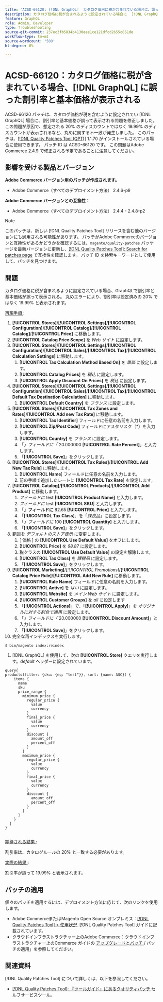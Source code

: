 ```yaml
---
title: 'ACSD-66120: [!DNL GraphQL]  カタログ価格に税が含まれている場合に、誤った割引率と基本価格が表示される'
description: カタログ価格に税が含まれるように設定されている場合に  [!DNL GraphQL]  誤って割引率と基本価格が表示されるAdobe Commerceの問題を修正するために、ACSD-66120 パッチを適用してください。 この問題が原因で、想定される 20% のディスカウントではなく 19.99% のディスカウントが表示されるなど、丸めに関する不一致が発生しました。
feature: GraphQL
role: Admin, Developer
type: Troubleshooting
source-git-commit: 237ec3fb5834b4130eee1ce121dfcd2655c851de
workflow-type: tm+mt
source-wordcount: '500'
ht-degree: 0%

---
```



# ACSD-66120：カタログ価格に税が含まれている場合、[!DNL GraphQL] に誤った割引率と基本価格が表示される

ACSD-66120 パッチは、カタログ価格が税を含むように設定されてい [!DNL GraphQL] 場合に、割引率と基本価格が誤って表示される問題を修正しました。 この問題が原因で、想定される 20% のディスカウントではなく 19.99% のディスカウントが表示されるなど、丸めに関する不一致が発生しました。 このパッチは、[[!DNL Quality Patches Tool (QPT)]](/help/tools/quality-patches-tool/quality-patches-tool-to-self-serve-quality-patches.md) 1.1.70 がインストールされている場合に使用できます。 パッチ ID は ACSD-66120 です。 この問題はAdobe Commerce 2.4.9 で修正される予定であることに注意してください。

## 影響を受ける製品とバージョン

**Adobe Commerce バージョン用のパッチが作成されます。**

* Adobe Commerce（すべてのデプロイメント方法） 2.4.6-p9

**Adobe Commerce バージョンとの互換性：**

* Adobe Commerce（すべてのデプロイメント方法） 2.4.4 - 2.4.8-p2

>[!NOTE]
>
>このパッチは、新しい [!DNL Quality Patches Tool] リリースを含む他のバージョンにも適用される可能性があります。 パッチがAdobe Commerceのバージョンと互換性があるかどうかを確認するには、`magento/quality-patches` パッケージを最新バージョンに更新し、[[!DNL Quality Patches Tool]: Search for patches page](https://experienceleague.adobe.com/tools/commerce-quality-patches/index.html?lang=ja) で互換性を確認します。 パッチ ID を検索キーワードとして使用して、パッチを見つけます。

## 問題

カタログ価格に税が含まれるように設定されている場合、GraphQLで割引率と基本価格が誤って表示される。 丸めエラーにより、割引率は設定済みの 20% ではなく 19.99% と表示されます。

<u> 再現手順 </u>:

1. **[!UICONTROL Stores]**/**[!UICONTROL Settings]**/**[!UICONTROL Configuration]**/**[!UICONTROL Catalog]**/**[!UICONTROL Catalog]**/**[!UICONTROL Price]** に移動します。
1. **[!UICONTROL Catalog Price Scope]** を *Web サイト* に設定します。
1. **[!UICONTROL Stores]**/**[!UICONTROL Settings]**/**[!UICONTROL Configuration]**/**[!UICONTROL Sales]**/**[!UICONTROL Tax]**/**[!UICONTROL Calculation Settings]** に移動します。
   1. **[!UICONTROL Tax Calculation Method Based On]** を *単価* に設定します。
   1. **[!UICONTROL Catalog Prices]** を *税込* に設定します。
   1. **[!UICONTROL Apply Discount On Prices]** を *税込* に設定します。
1. **[!UICONTROL Stores]**/**[!UICONTROL Settings]**/**[!UICONTROL Configuration]**/**[!UICONTROL Sales]**/**[!UICONTROL Tax]**/**[!UICONTROL Default Tax Destination Calculation]** に移動します。
   1. **[!UICONTROL Default Country]** を *フランス* に設定します。
1. **[!UICONTROL Stores]**/**[!UICONTROL Tax Zones and Rates]**/**[!UICONTROL Add new Tax Rate]** に移動します。
   1. **[!UICONTROL Tax Identifier]** フィールドに任意の名前を入力します。
   1. **[!UICONTROL Zip/Post Code]** フィールドにアスタリスク（*）を入力します。
   1. **[!UICONTROL Country]** を *フランス* に設定します。
   1. 「*」フィールドに「* 20.000000 **[!UICONTROL Rate Percent]**」と入力します。
   1. 「**[!UICONTROL Save]**」をクリックします。
1. **[!UICONTROL Stores]**/**[!UICONTROL Tax Rules]**/**[!UICONTROL Add New Tax Rule]** に移動します。
   1. **[!UICONTROL Name]** フィールドに任意の名前を入力します。
   1. 前の手順で追加したレートに **[!UICONTROL Tax Rate]** を設定します。
1. **[!UICONTROL Catalog]**/**[!UICONTROL Products]**/**[!UICONTROL Add Product]** に移動します。
   1. *フィールドに* test **[!UICONTROL Product Name]** と入力します。
   1. *フィールドに* test **[!UICONTROL SKU]** と入力します。
   1. 「**」フィールドに** 82.65 **[!UICONTROL Price]** と入力します。
   1. 「**[!UICONTROL Tax Class]**」を「*課税品*」に設定します。
   1. 「*」フィールドに* 100 **[!UICONTROL Quantity]** と入力します。
   1. 「**[!UICONTROL Save]**」をクリックします。
1. 範囲を *デフォルトのストア表示* に変更します。
   1. [ 価格 ] の **[!UICONTROL Use Default Value]** をオフにします。
   1. **[!UICONTROL Price]** を *68.87* に設定します。
   1. 税クラスの **[!UICONTROL Use Default Value]** の設定を解除します。
   1. **[!UICONTROL Tax Class]** を *課税品* に設定します。 
   1. 「**[!UICONTROL Save]**」をクリックします。
1. **[!UICONTROL Marketing]**/*[!UICONTROL Promotions]*/**[!UICONTROL Catalog Price Rule]**/**[!UICONTROL Add New Rule]** に移動します。
   1. **[!UICONTROL Rule Name]** フィールドに任意の名前を入力します。
   1. **[!UICONTROL Active]** を *はい* に設定します。
   1. **[!UICONTROL Website]** を *メイン Web サイト* に設定します。
   1. **[!UICONTROL Customer Groups]** を *all* に設定します
   1. 「**[!UICONTROL Actions]**」で、「**[!UICONTROL Apply]**」を *オリジナルに対する割合で適用* に設定します。
   1. 「*」フィールドに「* 20.000000 **[!UICONTROL Discount Amount]**」と入力します。
   1. 「**[!UICONTROL Save]**」をクリックします。
1. 完全な再インデックスを実行します。

```
$ bin/magento index:reindex
```

1. [!DNL GraphQL] を使用して、次の **[!UICONTROL Store]** クエリを実行します。*default* ヘッダーに設定されています。

```
query{
products(filter: {sku: {eq: "test"}}, sort: {name: ASC}) {
    items {
      name
      sku
      price_range {
        minimum_price {
          regular_price {
            value
            currency
          }
          final_price {
            value
            currency
          }
          discount {
            amount_off
            percent_off
          }
        }
        maximum_price {
          regular_price {
            value
            currency
          }
          final_price {
            value
            currency
          }
          discount {
            amount_off
            percent_off
          }
        }
      }
    }
  }
}
  
```

<u> 期待される結果 </u>:

割引率は、カタログルールの 20% と一致する必要があります。

<u> 実際の結果 </u>:

割引率が誤って 19.99% と表示されます。

## パッチの適用

個々のパッチを適用するには、デプロイメント方法に応じて、次のリンクを使用します。

* Adobe CommerceまたはMagento Open Source オンプレミス：[[!DNL Quality Patches Tool] > 使用状況 &#x200B;](/help/tools/quality-patches-tool/usage.md) [!DNL Quality Patches Tool] ガイドに記載されています。
* クラウドインフラストラクチャー上のAdobe Commerce：クラウドインフラストラクチャー上のCommerce ガイドの [&#x200B; アップグレードとパッチ &#x200B;](https://experienceleague.adobe.com/docs/commerce-cloud-service/user-guide/develop/upgrade/apply-patches.html?lang=ja)/ パッチの適用」を参照してください。

## 関連資料

[!DNL Quality Patches Tool] について詳しくは、以下を参照してください。

* [[!DNL Quality Patches Tool]: 『ツールガイド』にあるクオリティパッチ &#x200B;](/help/tools/quality-patches-tool/quality-patches-tool-to-self-serve-quality-patches.md) セルフサービスツール。
